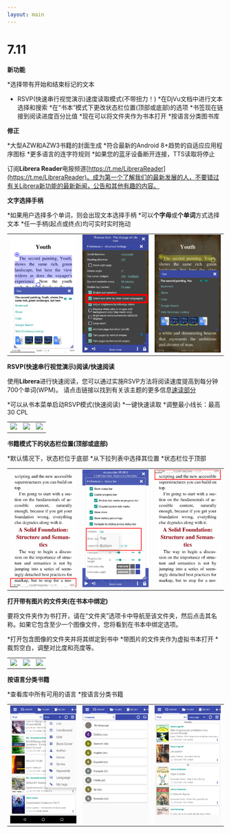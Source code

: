 ```yaml
---
layout: main
---
```


# 7.11

**新功能**

*选择带有开始和结束标记的文本
* RSVP(快速串行视觉演示)速度读取模式(不带扭力！)
*在DjVu文档中进行文本选择和搜索
*在“书本”模式下更改状态栏位置(顶部或底部)的选项
*书签现在链接到阅读进度百分比值
*现在可以将文件夹作为书本打开
*按语言分类图书库

**修正**

*大型AZW和AZW3书籍的封面生成
*符合最新的Android 8+趋势的自适应应用程序图标
*更多语言的连字符规则
*如果您的蓝牙设备断开连接，TTS读取将停止

订阅**Librera Reader**电报频道[https://t.me/LibreraReader](https://t.me/LibreraReader)。成为第一个了解我们的最新发展的人，不要错过有关Librera新功能的最新新闻，公告和其他有趣的内容。

**文字选择手柄**

*如果用户选择多个单词，则会出现文本选择手柄
*可以**个字母**或**个单词**方式选择文本
*任一手柄(起点或终点)均可实时实时拖动

||||
|-|-|-|
|![](4.png)|![](5.png)|![](6.png)|

**RSVP(快速串行视觉演示)阅读/快速阅读**

使用**Librera**进行快速阅读，您可以通过实施RSVP方法将阅读速度提高到每分钟700个单词(WPM)。
请点击链接以找到有关该主题的更多信息[速读部分](/wiki/manual/Rapid-Serial-Visual-Presentation/zh)

*可以从书本菜单启动RSVP模式(快速阅读)
*一键快速读取
*调整最小线长：最高30 CPL

||||
|-|-|-|
|![](/wiki/manual/Rapid-Serial-Visual-Presentation/1.png)|![](/wiki/manual/Rapid-Serial-Visual-Presentation/2.png)|![](/wiki/manual/Rapid-Serial-Visual-Presentation/3.png)|

**书籍模式下的状态栏位置(顶部或底部)**

*默认情况下，状态栏位于底部
*从下拉列表中选择其位置
*状态栏位于顶部

||||
|-|-|-|
|![](1.png)|![](2.png)|![](3.png)|

**打开带有图片的文件夹(在书本中绑定)**

要将文件夹作为书打开，请在“文件夹”选项卡中导航至该文件夹，然后点击其名称。如果它包含至少一个图像文件，您将看到在书本中绑定选项。

*打开包含图像的文件夹并将其绑定到书中
*带图片的文件夹作为虚拟书本打开
*裁剪空白，调整对比度和亮度等。

||||
|-|-|-|
|![](/wiki/manual/Open-Folder-With-Images-As-A-Book/1.png)|![](/wiki/manual/Open-Folder-With-Images-As-A-Book/2.png)|![](/wiki/manual/Open-Folder-With-Images-As-A-Book/3.png)|

**按语言分类书籍**

*查看库中所有可用的语言
*按语言分类书籍

||||
|-|-|-|
|![](7.png)|![](8.png)|![](9.png)|


